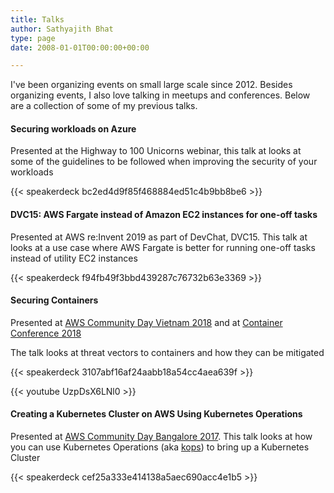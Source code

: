 ```yaml
---
title: Talks
author: Sathyajith Bhat
type: page
date: 2008-01-01T00:00:00+00:00

---
```


I've been organizing events on small large scale since 2012. Besides organizing events, I also love talking in meetups and conferences. Below are a collection of some of my previous talks.

#### Securing workloads on Azure 

Presented at the Highway to 100 Unicorns webinar, this talk at looks at some of the guidelines to be followed when improving the security of your workloads

{{< speakerdeck bc2ed4d9f85f468884ed51c4b9bb8be6 >}}


#### DVC15: AWS Fargate instead of Amazon EC2 instances for one-off tasks

Presented at AWS re:Invent 2019 as part of DevChat, DVC15. This talk at looks at a use case where AWS Fargate is better for running one-off tasks instead of utility EC2 instances

{{< speakerdeck f94fb49f3bbd439287c76732b63e3369 >}}

#### Securing Containers

Presented at [AWS Community Day Vietnam 2018](https://www.facebook.com/events/1300164703453269/permalink/1332428353560237/) and at [Container Conference 2018](http://containerconf.in/)

The talk looks at threat vectors to containers and how they can be mitigated

{{< speakerdeck 3107abf16af24aabb18a54cc4aea639f >}}

{{< youtube UzpDsX6LNl0 >}}

#### Creating a Kubernetes Cluster on AWS Using Kubernetes Operations

Presented at [AWS Community Day Bangalore 2017](https://communityday.awsugblr.in/). This talk looks at how you can use Kubernetes Operations (aka [kops](https://github.com/kubernetes/kops)) to bring up a Kubernetes Cluster

{{< speakerdeck cef25a333e414138a5aec690acc4e1b5 >}}
